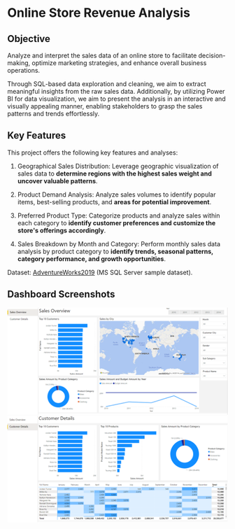 # Online Store Revenue Analysis

## Objective
Analyze and interpret the sales data of an online store to facilitate decision-making, optimize marketing strategies, and enhance overall business operations.

Through SQL-based data exploration and cleaning, we aim to extract meaningful insights from the raw sales data. Additionally, by utilizing Power BI for data visualization, we aim to present the analysis in an interactive and visually appealing manner, enabling stakeholders to grasp the sales patterns and trends effortlessly.

## Key Features
This project offers the following key features and analyses:

1. Geographical Sales Distribution: Leverage geographic visualization of sales data to **determine regions with the highest sales weight and uncover valuable patterns**.

2. Product Demand Analysis: Analyze sales volumes to identify popular items, best-selling products, and **areas for potential improvement**.

3. Preferred Product Type: Categorize products and analyze sales within each category to **identify customer preferences and customize the store's offerings accordingly**.

4. Sales Breakdown by Month and Category: Perform monthly sales data analysis by product category to **identify trends, seasonal patterns, category performance, and growth opportunities**.

Dataset: [AdventureWorks2019](https://github.com/Microsoft/sql-server-samples/releases/download/adventureworks/AdventureWorksDW2019.bak) (MS SQL Server sample dataset).

## Dashboard Screenshots

<p align="center">
  <img src="https://github.com/luis-a-miranda/Internet-Sales-Analysis/blob/main/report/sales_overview.PNG">
  <img src="https://github.com/luis-a-miranda/Internet-Sales-Analysis/blob/main/report/customer_details.PNG">
</p>

